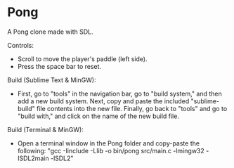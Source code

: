 # Pong
A Pong clone made with SDL. 

Controls:
- Scroll to move the player's paddle (left side).
- Press the space bar to reset.

Build (Sublime Text & MinGW):
- First, go to "tools" in the navigation bar, go to "build system," and then add a new build system. Next, copy and paste the included "sublime-build" file contents into the new file. Finally, go back to "tools" and go to "build with," and click on the name of the new build file.

Build (Terminal & MinGW):
- Open a terminal window in the Pong folder and copy-paste the following: "gcc -Iinclude -Llib -o bin/pong src/main.c -lmingw32 -lSDL2main -lSDL2"
